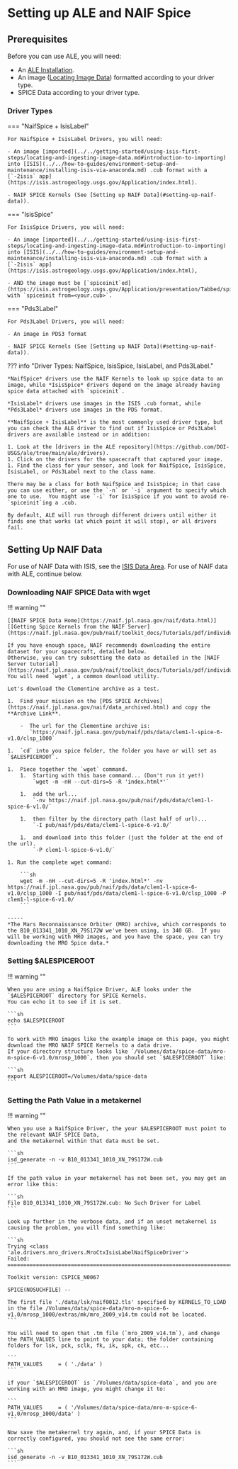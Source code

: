 # Setting up ALE and NAIF Spice

## Prerequisites

Before you can use ALE, you will need:

- An [ALE Installation](https://github.com/DOI-USGS/ale?tab=readme-ov-file#setting-up-dependencies-with-conda-recommended).
- An image ([Locating Image Data](../../getting-started/using-isis-first-steps/locating-and-ingesting-image-data.md)) 
  formatted according to your driver type.
- SPICE Data according to your driver type.

### Driver Types

=== "NaifSpice + IsisLabel"
    
    For NaifSpice + IsisLabel Drivers, you will need:
    
    - An image [imported](../../getting-started/using-isis-first-steps/locating-and-ingesting-image-data.md#introduction-to-importing) into [ISIS](../../how-to-guides/environment-setup-and-maintenance/installing-isis-via-anaconda.md) .cub format with a [`-2isis` app](https://isis.astrogeology.usgs.gov/Application/index.html).

    - NAIF SPICE Kernels (See [Setting up NAIF Data](#setting-up-naif-data)).


=== "IsisSpice"

    For IsisSpice Drivers, you will need:
    
    - An image [imported](../../getting-started/using-isis-first-steps/locating-and-ingesting-image-data.md#introduction-to-importing) into [ISIS](../../how-to-guides/environment-setup-and-maintenance/installing-isis-via-anaconda.md) .cub format with a [`-2isis` app](https://isis.astrogeology.usgs.gov/Application/index.html),

    - AND the image must be [`spiceinit`ed](https://isis.astrogeology.usgs.gov/Application/presentation/Tabbed/spiceinit/spiceinit.html) with `spiceinit from=<your.cub>`.
    

=== "Pds3Label"

    For Pds3Label Drivers, you will need:

    - An image in PDS3 format

    - NAIF SPICE Kernels (See [Setting up NAIF Data](#setting-up-naif-data)).

    

??? info "Driver Types: NaifSpice, IsisSpice, IsisLabel, and Pds3Label."

    *NaifSpice* drivers use the NAIF Kernels to look up spice data to an image, while *IsisSpice* drivers depend on the image already having spice data attached with `spiceinit`.

    *IsisLabel* drivers use images in the ISIS .cub format, while *Pds3Label* drivers use images in the PDS format.

    **NaifSpice + IsisLabel** is the most commonly used driver type, but you can check the ALE driver to find out if IsisSpice or Pds3Label drivers are available instead or in addition:
    
    1. Look at the [drivers in the ALE repository](https://github.com/DOI-USGS/ale/tree/main/ale/drivers). 
    1. Click on the drivers for the spacecraft that captured your image.
    1. Find the class for your sensor, and look for NaifSpice, IsisSpice, IsisLabel, or Pds3Label next to the class name.

    There may be a class for both NaifSpice and IsisSpice; in that case you can use either, or use the `-n` or `-i` argument to specify which one to use.  You might use `-i` for IsisSpice if you want to avoid re-`spiceinit`ing a .cub.

    By default, ALE will run through different drivers until either it finds one that works (at which point it will stop), or all drivers fail.


## Setting Up NAIF Data

For use of NAIF Data with ISIS, see the [ISIS Data Area](../../how-to-guides/environment-setup-and-maintenance/isis-data-area.md).  For use of NAIF data with ALE, continue below.

### Downloading NAIF SPICE Data with wget

!!! warning ""

    [[NAIF SPICE Data Home](https://naif.jpl.nasa.gov/naif/data.html)] 
    [[Getting Spice Kernels from the NAIF Server](https://naif.jpl.nasa.gov/pub/naif/toolkit_docs/Tutorials/pdf/individual_docs/34_naif_server.pdf)]

    If you have enough space, NAIF recommends downloading the entire dataset for your spacecraft, detailed below.
    Otherwise, you can try subsetting the data as detailed in the [NAIF Server tutorial](https://naif.jpl.nasa.gov/pub/naif/toolkit_docs/Tutorials/pdf/individual_docs/34_naif_server.pdf).
    You will need `wget`, a common download utility.

    Let's download the Clementine archive as a test.

    1.  Find your mission on the [PDS SPICE Archives](https://naif.jpl.nasa.gov/naif/data_archived.html) and copy the **Archive Link**.

        -  The url for the Clementine archive is:    
           `https://naif.jpl.nasa.gov/pub/naif/pds/data/clem1-l-spice-6-v1.0/clsp_1000`

    1.  `cd` into you spice folder, the folder you have or will set as `$ALESPICEROOT`.

    1.  Piece together the `wget` command.
        1.  Starting with this base command... (Don't run it yet!)    
            `wget -m -nH --cut-dirs=5 -R 'index.html*'`

        1.  add the url...  
            `-nv https://naif.jpl.nasa.gov/pub/naif/pds/data/clem1-l-spice-6-v1.0/`

        1.  then filter by the directory path (last half of url)...    
            `-I pub/naif/pds/data/clem1-l-spice-6-v1.0/`

        1.  and download into this folder (just the folder at the end of the url).    
            `-P clem1-l-spice-6-v1.0/`

    1. Run the complete wget command:

        ```sh
        wget -m -nH --cut-dirs=5 -R 'index.html*' -nv https://naif.jpl.nasa.gov/pub/naif/pds/data/clem1-l-spice-6-v1.0/clsp_1000 -I pub/naif/pds/data/clem1-l-spice-6-v1.0/clsp_1000 -P clem1-l-spice-6-v1.0/
        ```

    -----
    *The Mars Reconnaissansce Orbiter (MRO) archive, which corresponds to the B10_013341_1010_XN_79S172W we've been using, is 340 GB.  If you will be working with MRO images, and you have the space, you can try downloading the MRO Spice data.*

### Setting $ALESPICEROOT

!!! warning ""

    When you are using a NaifSpice Driver, ALE looks under the `$ALESPICEROOT` directory for SPICE Kernels.
    You can echo it to see if it is set.

    ```sh
    echo $ALESPICEROOT
    ```

    To work with MRO images like the example image on this page, you might download the MRO NAIF SPICE Kernels to a data drive.
    If your directory structure looks like `/Volumes/data/spice-data/mro-m-spice-6-v1.0/mrosp_1000`, then you should set `$ALESPICEROOT` like:

    ```sh
    export ALESPICEROOT=/Volumes/data/spice-data
    ```

### Setting the Path Value in a metakernel

!!! warning ""

    When you use a NaifSpice Driver, the your $ALESPICEROOT must point to the relevant NAIF SPICE Data, 
    and the metakernel within that data must be set.

    ```sh
    isd_generate -n -v B10_013341_1010_XN_79S172W.cub
    ```

    If the path value in your metakernel has not been set, you may get an error like this:

    ```sh
    File B10_013341_1010_XN_79S172W.cub: No Such Driver for Label
    ```

    Look up further in the verbose data, and if an unset metakernel is causing the problem, you will find something like:

    ```sh
    Trying <class 'ale.drivers.mro_drivers.MroCtxIsisLabelNaifSpiceDriver'>
    Failed:
    ================================================================================

    Toolkit version: CSPICE_N0067

    SPICE(NOSUCHFILE) --

    The first file './data/lsk/naif0012.tls' specified by KERNELS_TO_LOAD in the file /Volumes/data/spice-data/mro-m-spice-6-v1.0/mrosp_1000/extras/mk/mro_2009_v14.tm could not be located.
    ```
    
    You will need to open that .tm file (`mro_2009_v14.tm`), and change the PATH_VALUES line to point to your data; the folder containing folders for lsk, pck, sclk, fk, ik, spk, ck, etc...
    
    ```
    PATH_VALUES     = ( './data' )
    ```
    
    if your `$ALESPICEROOT` is `/Volumes/data/spice-data`, and you are working with an MRO image, you might change it to:

    ```
    PATH_VALUES     = ( '/Volumes/data/spice-data/mro-m-spice-6-v1.0/mrosp_1000/data' )
    ```

    Now save the metakernel try again, and, if your SPICE Data is correctly configured, you should not see the same error:

    ```sh
    isd_generate -n -v B10_013341_1010_XN_79S172W.cub
    ```